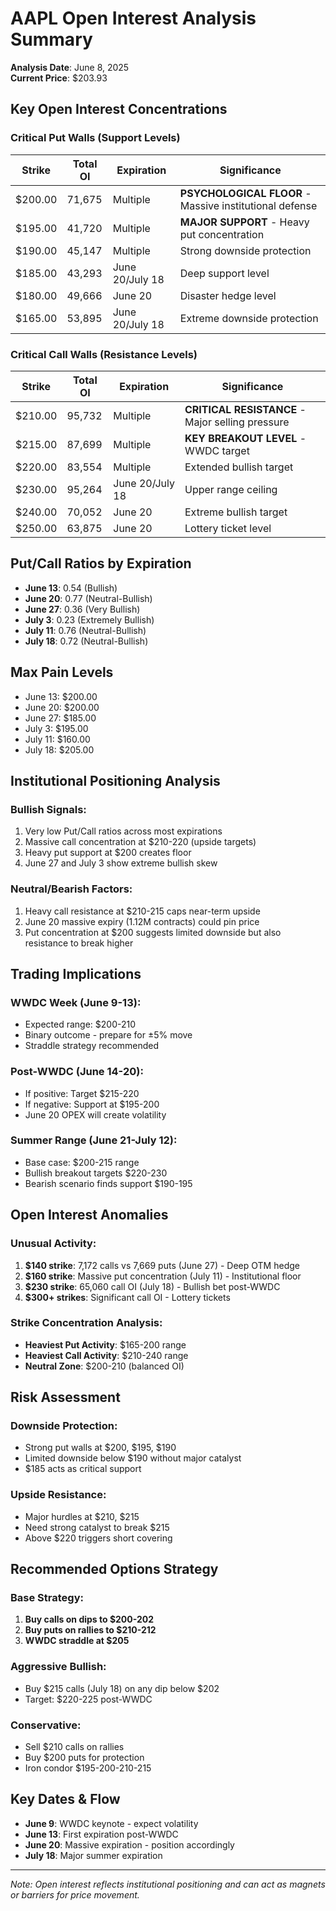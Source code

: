 # AAPL Open Interest Analysis Summary
**Analysis Date**: June 8, 2025  
**Current Price**: $203.93

## Key Open Interest Concentrations

### Critical Put Walls (Support Levels)
| Strike | Total OI | Expiration | Significance |
|--------|----------|------------|--------------|
| $200.00 | 71,675 | Multiple | **PSYCHOLOGICAL FLOOR** - Massive institutional defense |
| $195.00 | 41,720 | Multiple | **MAJOR SUPPORT** - Heavy put concentration |
| $190.00 | 45,147 | Multiple | Strong downside protection |
| $185.00 | 43,293 | June 20/July 18 | Deep support level |
| $180.00 | 49,666 | June 20 | Disaster hedge level |
| $165.00 | 53,895 | June 20/July 18 | Extreme downside protection |

### Critical Call Walls (Resistance Levels)
| Strike | Total OI | Expiration | Significance |
|--------|----------|------------|--------------|
| $210.00 | 95,732 | Multiple | **CRITICAL RESISTANCE** - Major selling pressure |
| $215.00 | 87,699 | Multiple | **KEY BREAKOUT LEVEL** - WWDC target |
| $220.00 | 83,554 | Multiple | Extended bullish target |
| $230.00 | 95,264 | June 20/July 18 | Upper range ceiling |
| $240.00 | 70,052 | June 20 | Extreme bullish target |
| $250.00 | 63,875 | June 20 | Lottery ticket level |

## Put/Call Ratios by Expiration
- **June 13**: 0.54 (Bullish)
- **June 20**: 0.77 (Neutral-Bullish)
- **June 27**: 0.36 (Very Bullish)
- **July 3**: 0.23 (Extremely Bullish)
- **July 11**: 0.76 (Neutral-Bullish)
- **July 18**: 0.72 (Neutral-Bullish)

## Max Pain Levels
- June 13: $200.00
- June 20: $200.00
- June 27: $185.00
- July 3: $195.00
- July 11: $160.00
- July 18: $205.00

## Institutional Positioning Analysis

### Bullish Signals:
1. Very low Put/Call ratios across most expirations
2. Massive call concentration at $210-220 (upside targets)
3. Heavy put support at $200 creates floor
4. June 27 and July 3 show extreme bullish skew

### Neutral/Bearish Factors:
1. Heavy call resistance at $210-215 caps near-term upside
2. June 20 massive expiry (1.12M contracts) could pin price
3. Put concentration at $200 suggests limited downside but also resistance to break higher

## Trading Implications

### WWDC Week (June 9-13):
- Expected range: $200-210
- Binary outcome - prepare for ±5% move
- Straddle strategy recommended

### Post-WWDC (June 14-20):
- If positive: Target $215-220
- If negative: Support at $195-200
- June 20 OPEX will create volatility

### Summer Range (June 21-July 12):
- Base case: $200-215 range
- Bullish breakout targets $220-230
- Bearish scenario finds support $190-195

## Open Interest Anomalies

### Unusual Activity:
1. **$140 strike**: 7,172 calls vs 7,669 puts (June 27) - Deep OTM hedge
2. **$160 strike**: Massive put concentration (July 11) - Institutional floor
3. **$230 strike**: 65,060 call OI (July 18) - Bullish bet post-WWDC
4. **$300+ strikes**: Significant call OI - Lottery tickets

### Strike Concentration Analysis:
- **Heaviest Put Activity**: $165-200 range
- **Heaviest Call Activity**: $210-240 range
- **Neutral Zone**: $200-210 (balanced OI)

## Risk Assessment

### Downside Protection:
- Strong put walls at $200, $195, $190
- Limited downside below $190 without major catalyst
- $185 acts as critical support

### Upside Resistance:
- Major hurdles at $210, $215
- Need strong catalyst to break $215
- Above $220 triggers short covering

## Recommended Options Strategy

### Base Strategy:
1. **Buy calls on dips to $200-202**
2. **Buy puts on rallies to $210-212**
3. **WWDC straddle at $205**

### Aggressive Bullish:
- Buy $215 calls (July 18) on any dip below $202
- Target: $220-225 post-WWDC

### Conservative:
- Sell $210 calls on rallies
- Buy $200 puts for protection
- Iron condor $195-200-210-215

## Key Dates & Flow
- **June 9**: WWDC keynote - expect volatility
- **June 13**: First expiration post-WWDC
- **June 20**: Massive expiration - position accordingly
- **July 18**: Major summer expiration

---
*Note: Open interest reflects institutional positioning and can act as magnets or barriers for price movement.*